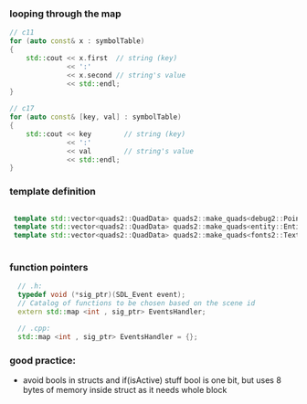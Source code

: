 
### looping through the map


```c++
// c11
for (auto const& x : symbolTable)
{
    std::cout << x.first  // string (key)
              << ':' 
              << x.second // string's value 
              << std::endl;
}

```

```c++
// c17
for (auto const& [key, val] : symbolTable)
{
    std::cout << key        // string (key)
              << ':'  
              << val        // string's value
              << std::endl;
}

```


### template definition

```c++

 template std::vector<quads2::QuadData> quads2::make_quads<debug2::PointData>(std::map<int, debug2::PointData>, int);
 template std::vector<quads2::QuadData> quads2::make_quads<entity::EntityData>(std::map<int, entity::EntityData>, int);
 template std::vector<quads2::QuadData> quads2::make_quads<fonts2::TextData>(std::map<int, fonts2::TextData>, int);
 
```

### function pointers
```c++
  // .h:
  typedef void (*sig_ptr)(SDL_Event event);
  // Catalog of functions to be chosen based on the scene id
  extern std::map <int , sig_ptr> EventsHandler;

  // .cpp:
  std::map <int , sig_ptr> EventsHandler = {};
```


### good practice:
 - avoid bools in structs and if(isActive) stuff
 bool is one bit, but uses 8 bytes of memory inside struct as it needs whole block